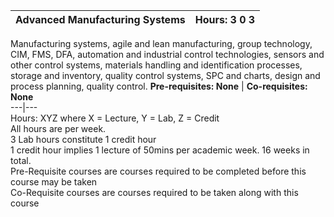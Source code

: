 **Advanced Manufacturing Systems** | **Hours: 3 0 3**  
---|---  
Manufacturing systems, agile and lean manufacturing, group technology, CIM, FMS, DFA, automation and industrial control technologies, sensors and other control systems, materials handling and identification processes, storage and inventory, quality control systems, SPC and charts, design and process planning, quality control.
**Pre-requisites: None** | **Co-requisites: None**  
---|---  
Hours: XYZ where X = Lecture, Y = Lab, Z = Credit  
All hours are per week.  
3 Lab hours constitute 1 credit hour  
1 credit hour implies 1 lecture of 50mins per academic week. 16 weeks in total.  
Pre-Requisite courses are courses required to be completed before this course may be taken  
Co-Requisite courses are courses required to be taken along with this course
